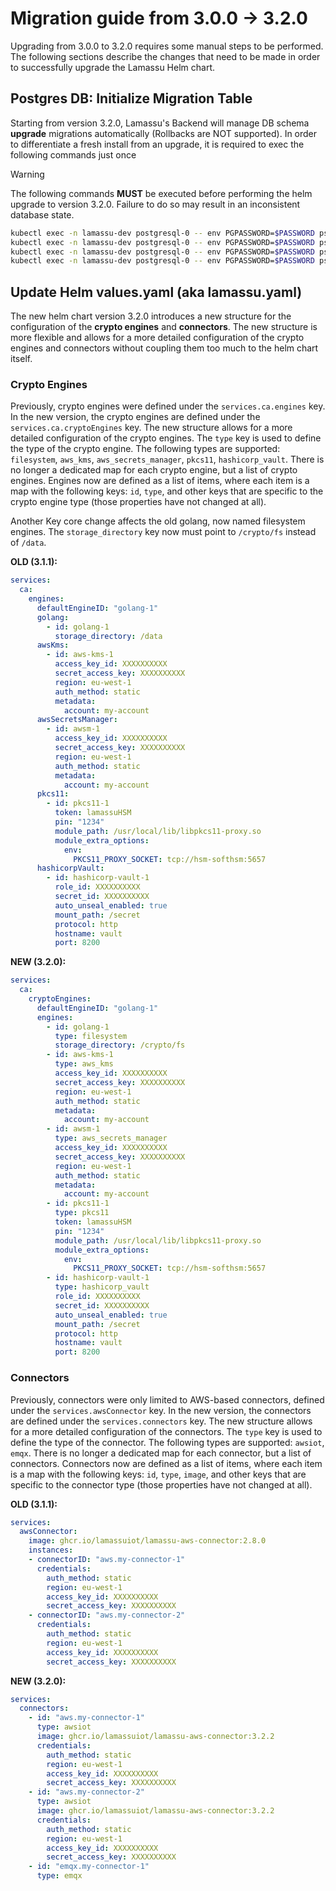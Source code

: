 # Migration guide from 3.0.0 -> 3.2.0

Upgrading from 3.0.0 to 3.2.0 requires some manual steps to be performed. The following sections describe the changes that need to be made in order to successfully upgrade the Lamassu Helm chart.

## Postgres DB: Initialize Migration Table

Starting from version 3.2.0, Lamassu's Backend will manage DB schema **upgrade** migrations automatically (Rollbacks are NOT supported). In order to differentiate a fresh install from an upgrade, it is required to exec the following commands just once

> [!WARNING]
> The following commands **MUST** be executed before performing the helm upgrade to version 3.2.0. Failure to do so may result in an inconsistent database state.

```bash
kubectl exec -n lamassu-dev postgresql-0 -- env PGPASSWORD=$PASSWORD psql -U $USERNAME -d ca -c "INSERT INTO goose_db_version (version_id, is_applied, tstamp) VALUES(1, true, now());"
kubectl exec -n lamassu-dev postgresql-0 -- env PGPASSWORD=$PASSWORD psql -U $USERNAME -d dmsmanager -c "INSERT INTO goose_db_version (version_id, is_applied, tstamp) VALUES(1, true, now());"
kubectl exec -n lamassu-dev postgresql-0 -- env PGPASSWORD=$PASSWORD psql -U $USERNAME -d devmanager -c "INSERT INTO goose_db_version (version_id, is_applied, tstamp) VALUES(1, true, now());"
kubectl exec -n lamassu-dev postgresql-0 -- env PGPASSWORD=$PASSWORD psql -U $USERNAME -d alerts -c "INSERT INTO goose_db_version (version_id, is_applied, tstamp) VALUES(1, true, now());"
```

## Update Helm values.yaml (aka lamassu.yaml)

The new helm chart version 3.2.0 introduces a new structure for the configuration of the **crypto engines** and **connectors**. The new structure is more flexible and allows for a more detailed configuration of the crypto engines and connectors without coupling them too much to the helm chart itself. 

### Crypto Engines

Previously, crypto engines were defined under the `services.ca.engines` key. In the new version, the crypto engines are defined under the `services.ca.cryptoEngines` key. The new structure allows for a more detailed configuration of the crypto engines. The `type` key is used to define the type of the crypto engine. The following types are supported: `filesystem`, `aws_kms`, `aws_secrets_manager`, `pkcs11`, `hashicorp_vault`. There is no longer a dedicated map for each crypto engine, but a list of crypto engines. Engines now are defined as a list of items, where each item is a map with the following keys: `id`, `type`, and other keys that are specific to the crypto engine type (those properties have not changed at all).

Another Key core change affects the old golang, now named filesystem engines. The `storage_directory` key now must point to  `/crypto/fs` instead of `/data`.

**OLD (3.1.1):** 
```yaml
services:
  ca:
    engines:
      defaultEngineID: "golang-1"
      golang:
        - id: golang-1
          storage_directory: /data
      awsKms:
        - id: aws-kms-1
          access_key_id: XXXXXXXXXX
          secret_access_key: XXXXXXXXXX
          region: eu-west-1
          auth_method: static
          metadata:
            account: my-account
      awsSecretsManager:
        - id: awsm-1
          access_key_id: XXXXXXXXXX
          secret_access_key: XXXXXXXXXX
          region: eu-west-1
          auth_method: static
          metadata:
            account: my-account
      pkcs11:
        - id: pkcs11-1
          token: lamassuHSM
          pin: "1234"
          module_path: /usr/local/lib/libpkcs11-proxy.so
          module_extra_options:
            env:
              PKCS11_PROXY_SOCKET: tcp://hsm-softhsm:5657
      hashicorpVault:
        - id: hashicorp-vault-1
          role_id: XXXXXXXXXX
          secret_id: XXXXXXXXXX
          auto_unseal_enabled: true          
          mount_path: /secret
          protocol: http
          hostname: vault
          port: 8200
```

**NEW (3.2.0):**
```yaml
services:
  ca:
    cryptoEngines:
      defaultEngineID: "golang-1"
      engines:
        - id: golang-1
          type: filesystem
          storage_directory: /crypto/fs
        - id: aws-kms-1
          type: aws_kms
          access_key_id: XXXXXXXXXX
          secret_access_key: XXXXXXXXXX
          region: eu-west-1
          auth_method: static
          metadata:
            account: my-account
        - id: awsm-1
          type: aws_secrets_manager
          access_key_id: XXXXXXXXXX
          secret_access_key: XXXXXXXXXX
          region: eu-west-1
          auth_method: static
          metadata:
            account: my-account
        - id: pkcs11-1
          type: pkcs11
          token: lamassuHSM
          pin: "1234"
          module_path: /usr/local/lib/libpkcs11-proxy.so
          module_extra_options:
            env:
              PKCS11_PROXY_SOCKET: tcp://hsm-softhsm:5657
        - id: hashicorp-vault-1
          type: hashicorp_vault
          role_id: XXXXXXXXXX
          secret_id: XXXXXXXXXX
          auto_unseal_enabled: true          
          mount_path: /secret
          protocol: http
          hostname: vault
          port: 8200
```


### Connectors

Previously, connectors were only limited to AWS-based connectors,  defined under the `services.awsConnector` key. In the new version, the connectors are defined under the `services.connectors` key. The new structure allows for a more detailed configuration of the connectors. The `type` key is used to define the type of the connector. The following types are supported: `awsiot`, `emqx`. There is no longer a dedicated map for each connector, but a list of connectors. Connectors now are defined as a list of items, where each item is a map with the following keys: `id`, `type`, `image`, and other keys that are specific to the connector type (those properties have not changed at all).

**OLD (3.1.1):** 
```yaml
services:
  awsConnector:
    image: ghcr.io/lamassuiot/lamassu-aws-connector:2.8.0
    instances:
    - connectorID: "aws.my-connector-1"
      credentials:
        auth_method: static
        region: eu-west-1
        access_key_id: XXXXXXXXXX
        secret_access_key: XXXXXXXXXX 
    - connectorID: "aws.my-connector-2"
      credentials:
        auth_method: static
        region: eu-west-1
        access_key_id: XXXXXXXXXX
        secret_access_key: XXXXXXXXXX
```

**NEW (3.2.0):**
```yaml
services:
  connectors:
    - id: "aws.my-connector-1"
      type: awsiot
      image: ghcr.io/lamassuiot/lamassu-aws-connector:3.2.2
      credentials:
        auth_method: static
        region: eu-west-1
        access_key_id: XXXXXXXXXX
        secret_access_key: XXXXXXXXXX 
    - id: "aws.my-connector-2"
      type: awsiot
      image: ghcr.io/lamassuiot/lamassu-aws-connector:3.2.2
      credentials:
        auth_method: static
        region: eu-west-1
        access_key_id: XXXXXXXXXX
        secret_access_key: XXXXXXXXXX 
    - id: "emqx.my-connector-1"
      type: emqx
```
